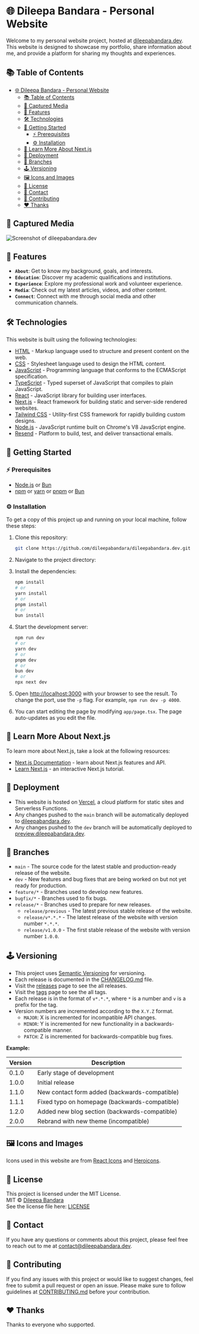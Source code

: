 # 🌐 Dileepa Bandara - Personal Website

Welcome to my personal website project, hosted at [dileepabandara.dev](https://dileepabandara.dev/). This website is designed to showcase my portfolio, share information about me, and provide a platform for sharing my thoughts and experiences.

## 📚 Table of Contents

- [🌐 Dileepa Bandara - Personal Website](#-dileepa-bandara---personal-website)
  - [📚 Table of Contents](#-table-of-contents)
  - [📸 Captured Media](#-captured-media)
  - [🌟 Features](#-features)
  - [🛠️ Technologies](#️-technologies)
  - [📌 Getting Started](#-getting-started)
    - [⚡ Prerequisites](#-prerequisites)
    - [⚙️ Installation](#️-installation)
  - [📘 Learn More About Next.js](#-learn-more-about-nextjs)
  - [🚀 Deployment](#-deployment)
  - [🍃 Branches](#-branches)
  - [🕹️ Versioning](#️-versioning)
  - [🖼️ Icons and Images](#️-icons-and-images)
  - [📜 License](#-license)
  - [💬 Contact](#-contact)
  - [💙 Contributing](#-contributing)
  - [❤️ Thanks](#️-thanks)

## 📸 Captured Media

![Screenshot of dileepabandara.dev](https://gh.dileepabandara.dev/public-images/projects/dileepabandara.dev/1.0.0.png)

## 🌟 Features

- **`About`**: Get to know my background, goals, and interests.
- **`Education`**: Discover my academic qualifications and institutions.
- **`Experience`**: Explore my professional work and volunteer experience.
- **`Media`**: Check out my latest articles, videos, and other content.
- **`Connect`**: Connect with me through social media and other communication channels.

## 🛠️ Technologies

This website is built using the following technologies:

- [HTML](https://html.spec.whatwg.org/) - Markup language used to structure and present content on the web.
- [CSS](https://www.w3.org/Style/CSS/) - Stylesheet language used to design the HTML content.
- [JavaScript](https://www.javascript.com/) - Programming language that conforms to the ECMAScript specification.
- [TypeScript](https://www.typescriptlang.org/) - Typed superset of JavaScript that compiles to plain JavaScript.
- [React](https://react.dev/) - JavaScript library for building user interfaces.
- [Next.js](https://nextjs.org/) - React framework for building static and server-side rendered websites.
- [Tailwind CSS](https://tailwindcss.com/) - Utility-first CSS framework for rapidly building custom designs.
- [Node.js](https://nodejs.org/) - JavaScript runtime built on Chrome's V8 JavaScript engine.
- [Resend](https://resend.com/) - Platform to build, test, and deliver transactional emails.

## 📌 Getting Started

### ⚡ Prerequisites

- [Node.js](https://nodejs.org/) or [Bun](https://bun.sh/)
- [npm](https://www.npmjs.com/) or [yarn](https://yarnpkg.com/) or [pnpm](https://pnpm.io/) or [Bun](https://bun.sh/)

### ⚙️ Installation

To get a copy of this project up and running on your local machine, follow these steps:

1. Clone this repository:

   ```bash
   git clone https://github.com/dileepabandara/dileepabandara.dev.git
   ```

2. Navigate to the project directory:
3. Install the dependencies:

   ```bash
   npm install
   # or
   yarn install
   # or
   pnpm install
   # or
   bun install
   ```

4. Start the development server:

   ```bash
   npm run dev
   # or
   yarn dev
   # or
   pnpm dev
   # or
   bun dev
   # or
   npx next dev
   ```

5. Open [http://localhost:3000](http://localhost:3000) with your browser to see the result. To change the port, use the `-p` flag. For example, `npm run dev -p 4000`.

6. You can start editing the page by modifying `app/page.tsx`. The page auto-updates as you edit the file.

## 📘 Learn More About Next.js

To learn more about Next.js, take a look at the following resources:

- [Next.js Documentation](https://nextjs.org/docs) - learn about Next.js features and API.
- [Learn Next.js](https://nextjs.org/learn) - an interactive Next.js tutorial.

## 🚀 Deployment

- This website is hosted on [Vercel](https://vercel.com/), a cloud platform for static sites and Serverless Functions.
- Any changes pushed to the `main` branch will be automatically deployed to [dileepabandara.dev](https://dileepabandara.dev/).
- Any changes pushed to the `dev` branch will be automatically deployed to [preview.dileepabandara.dev](https://preview.dileepabandara.dev/).

## 🍃 Branches

- `main` - The source code for the latest stable and production-ready release of the website.
- `dev` - New features and bug fixes that are being worked on but not yet ready for production.
- `feature/*` - Branches used to develop new features.
- `bugfix/*` - Branches used to fix bugs.
- `release/*` - Branches used to prepare for new releases.
  - `release/previous` - The latest previous stable release of the website.
  - `release/v*.*.*` - The latest release of the website with version number `*.*.*`.
  - `release/v1.0.0` - The first stable release of the website with version number `1.0.0`.

## 🕹️ Versioning

- This project uses [Semantic Versioning](https://semver.org/) for versioning.
- Each release is documented in the [CHANGELOG.md](CHANGELOG.md) file.
- Visit the [releases](https://github.com/dileepabandara/dileepabandara.dev/releases) page to see the all releases.
- Visit the [tags](https://github.com/dileepabandara/dileepabandara.dev/tags) page to see the all tags.
- Each release is in the format of `v*.*.*`, where `*` is a number and `v` is a prefix for the tag.
- Version numbers are incremented according to the `X.Y.Z` format.
  - `MAJOR`: X is incremented for incompatible API changes.
  - `MINOR`: Y is incremented for new functionality in a backwards-compatible manner.
  - `PATCH`: Z is incremented for backwards-compatible bug fixes.

**Example:**

| Version | Description                                   |
| ------- | --------------------------------------------- |
| 0.1.0   | Early stage of development                    |
| 1.0.0   | Initial release                               |
| 1.1.0   | New contact form added (backwards-compatible) |
| 1.1.1   | Fixed typo on homepage (backwards-compatible) |
| 1.2.0   | Added new blog section (backwards-compatible) |
| 2.0.0   | Rebrand with new theme (incompatible)         |

## 🖼️ Icons and Images

Icons used in this website are from [React Icons](https://react-icons.github.io/react-icons) and [Heroicons](https://heroicons.com/).

## 📜 License

This project is licensed under the MIT License.  
MIT © [Dileepa Bandara](https://dileepabandara.dev)  
See the license file here: [LICENSE](LICENSE)

## 💬 Contact

If you have any questions or comments about this project, please feel free to reach out to me at [contact@dileepabandara.dev](mailto:contact@dileepabandara.dev).

## 💙 Contributing

If you find any issues with this project or would like to suggest changes, feel free to submit a pull request or open an issue. Please make sure to follow guidelines at [CONTRIBUTING.md](CONTRIBUTING.md) before your contribution.

## ❤️ Thanks

Thanks to everyone who supported.
